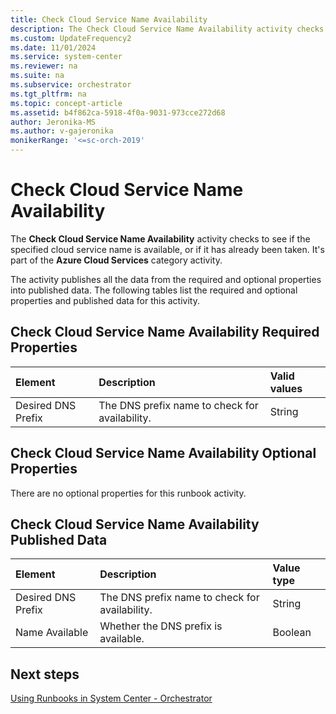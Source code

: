 ```yaml
---
title: Check Cloud Service Name Availability
description: The Check Cloud Service Name Availability activity checks to see if the specified cloud service name is available, or if it has already been taken.
ms.custom: UpdateFrequency2
ms.date: 11/01/2024
ms.service: system-center
ms.reviewer: na
ms.suite: na
ms.subservice: orchestrator
ms.tgt_pltfrm: na
ms.topic: concept-article
ms.assetid: b4f862ca-5918-4f0a-9031-973cce272d68
author: Jeronika-MS
ms.author: v-gajeronika
monikerRange: '<=sc-orch-2019'
---
```

# Check Cloud Service Name Availability

The **Check Cloud Service Name Availability** activity checks to see if the specified cloud service name is available, or if it has already been taken. It's part of the **Azure Cloud Services** category activity.

The activity publishes all the data from the required and optional properties into published data. The following tables list the required and optional properties and published data for this activity.

## Check Cloud Service Name Availability Required Properties

| **Element**   | **Description**   | **Valid values** |
|:---|:---|:---|
| Desired DNS Prefix | The DNS prefix name to check for availability. | String   |

## Check Cloud Service Name Availability Optional Properties

There are no optional properties for this runbook activity.

## Check Cloud Service Name Availability Published Data

| **Element**   | **Description**   | **Value type** |
|:---|:---|:---|
| Desired DNS Prefix | The DNS prefix name to check for availability. | String   |
| Name Available   | Whether the DNS prefix is available.   | Boolean   |

## Next steps

[Using Runbooks in System Center - Orchestrator](design-and-build-runbooks.md)
